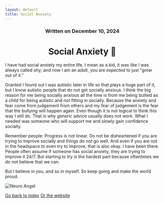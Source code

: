 ```yaml
---
layout: default
title: Social Anxiety
---
```

### <center>Written on December 10, 2024</center>

# <center>Social Anxiety &#128156;</center>  
I have had social anxiety my entire life. I mean as a kid, it was like I was always called shy; and now I am an adult, you are expected to just "grow out of it."

Granted I found out I was autistic later in life so that plays a huge part of it, but I know autistic people that do not get socially anxious. I think the big reason for me being socially anxious all the time is from me being bullied as a child for being autistic and not fitting in socially. Because the anxiety and fear come from judgement from others and my fear of judgement is the fear that the bullying will happen again. Even though it is not logical to think this way I still do. That is why generic advice usually does not work. What I needed was someone who will support me and slowly gain confidence socially. 

Remember people: Progress is not linear. Do not be disheartened if you are trying to improve socially and things do not go well. And even if you are not in the headspace to even try to improve, that is also okay. I have been there. People often assume if someone has social anxiety, they are trying to improve it 24/7. But starting to try is the hardest part because oftentimes we do not believe that we can. 

But I believe in you, and so in myself.
So keep going and make the world proud. 

![Neuro Angel](https://images.guns.lol/tXaHv.jpg)  

[Go back to index](./blog-index.md)
[Or the website](https://17hoodies.github.io/fonzi/index.html)
